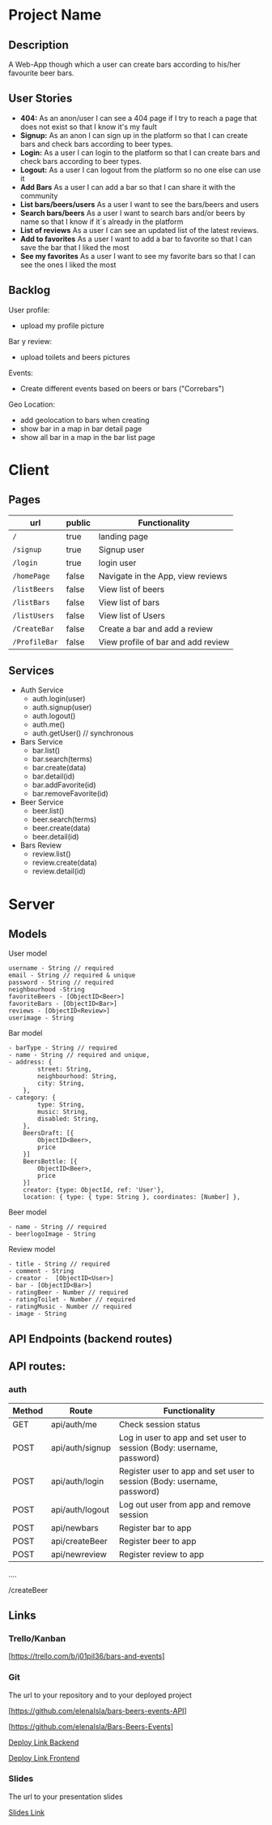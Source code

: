 # Project Name

## Description

A Web-App though which a user can create bars according to his/her favourite beer bars. 

## User Stories

-  **404:** As an anon/user I can see a 404 page if I try to reach a page that does not exist so that I know it's my fault
-  **Signup:** As an anon I can sign up in the platform so that I can create bars and check bars according to beer types.
-  **Login:** As a user I can login to the platform so that I can create bars and check bars according to beer types. 
-  **Logout:** As a user I can logout from the platform so no one else can use it
-  **Add Bars** As a user I can add a bar so that I can share it with the community
-  **List bars/beers/users** As a user I want to see the bars/beers and users
-  **Search bars/beers** As a user I want to search bars and/or beers by name so that I know if it´s already in the platform
-  **List of reviews** As a user I can see an updated list of the latest reviews. 
-  **Add to favorites** As a user I want to add a bar to favorite so that I can save the bar that I liked the most
-  **See my favorites** As a user I want to see my favorite bars so that I can see the ones I liked the most

## Backlog

User profile:
- upload my profile picture

Bar y review:
- upload toilets and beers pictures

Events:
- Create different events based on beers or bars ("Correbars")

Geo Location:
- add geolocation to bars when creating
- show bar in a map in bar detail page
- show all bar in a map in the bar list page


  
# Client

## Pages

| url | public | Functionality |
|-----|-------|---------------|
| `/` | true | landing page |
| `/signup` | true | Signup user |
| `/login` | true | login user |
| `/homePage` | false | Navigate in the App, view reviews|
| `/listBeers` | false | View list of beers|
| `/listBars` | false | View list of bars |
| `/listUsers` | false | View list of Users |
| `/CreateBar` | false | Create a bar and add a review|
| `/ProfileBar` | false | View profile of bar and add review |

## Services

- Auth Service
  - auth.login(user)
  - auth.signup(user)
  - auth.logout()
  - auth.me()
  - auth.getUser() // synchronous
- Bars Service
  - bar.list()
  - bar.search(terms)
  - bar.create(data)
  - bar.detail(id)
  - bar.addFavorite(id)
  - bar.removeFavorite(id) 
- Beer Service
  - beer.list()
  - beer.search(terms)
  - beer.create(data)
  - beer.detail(id)
- Bars Review
  - review.list()
  - review.create(data)
  - review.detail(id)
 


# Server

## Models

User model

```
username - String // required
email - String // required & unique
password - String // required
neighbourhood -String
favoriteBeers - [ObjectID<Beer>]
favoriteBars - [ObjectID<Bar>]
reviews - [ObjectID<Review>]
userimage - String
```

Bar model

```
- barType - String // required
- name - String // required and unique,
- address: {
        street: String,
        neighbourhood: String, 
        city: String, 
    }, 
- category: {
        type: String,
        music: String, 
        disabled: String, 
    }, 
    BeersDraft: [{
        ObjectID<Beer>,
        price
    }]
    BeersBottle: [{
        ObjectID<Beer>,
        price
    }]
    creator: {type: ObjectId, ref: 'User'},
    location: { type: { type: String }, coordinates: [Number] },
```

Beer model

```
- name - String // required
- beerlogoImage - String
```

Review model

```
- title - String // required
- comment - String 
- creator -  [ObjectID<User>]
- bar - [ObjectID<Bar>]
- ratingBeer - Number // required
- ratingToilet - Number // required
- ratingMusic - Number // required
- image - String 
```

## API Endpoints (backend routes)

## API routes:

### auth
|Method|Route|Functionality|
|---|---|---|
|GET|api/auth/me|Check session status|
|POST|api/auth/signup|Log in user to app and set user to session (Body: username, password)|
|POST|api/auth/login|Register user to app and set user to session (Body: username, password)|
|POST|api/auth/logout|Log out user from app and remove session|
|POST|api/newbars |Register bar to app |
|POST|api/createBeer |Register beer to app |
|POST|api/newreview |Register review to app |
....


/createBeer
## Links

### Trello/Kanban

[https://trello.com/b/j01piI36/bars-and-events]

### Git

The url to your repository and to your deployed project

[https://github.com/elenaIsla/bars-beers-events-API]

[https://github.com/elenaIsla/Bars-Beers-Events]

[Deploy Link Backend](http://heroku.com)

[Deploy Link Frontend]()

### Slides

The url to your presentation slides

[Slides Link](http://slides.com)
